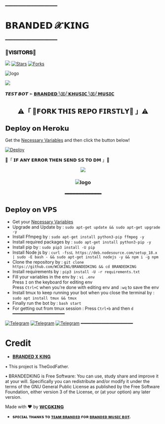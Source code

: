 ━━━━━━━━━━━━━━━━━━━━
# 𝗕𝗥𝗔𝗡𝗗𝗘𝗗 𝓧 𝗞𝗜𝗡𝗚

━━━━━━━━━━━━━━━━━━━━
### 🌷𝐕𝐈𝐒𝐈𝐓𝐎𝐑𝐒🌷



[![](https://img.shields.io/badge/BRANDEDKING-V2-darkgreen)](#)
[![Stars](https://img.shields.io/github/stars/WCGKING/BRANDEDKING?style=flat-square&color=yellow)](https://github.com/WCGKING/BRANDEDKING/stargazers)
[![Forks](https://img.shields.io/github/forks/WCGKING/BRANDEDKING?style=flat-square&color=orange)](https://github.com/WCGKING/BRANDEDKING/fork)


![logo](https://te.legra.ph/file/1e3f0095485249e6cbecf.jpg)

<img src="https://readme-typing-svg.herokuapp.com?color=F77247&width=980&lines=This+Project+Is+Inspired+On+The+Hard+Work+Branded+Network%E2%9D%A4%EF%B8%8F">
</p>

**𝙏𝙀𝙎𝙏 𝘽𝙊𝙏 ➣ [𝗕𝗥𝗔𝗡𝗗𝗘𝗗 𓆩🇽𓆪  𝗞𝗛𝗨𝗦𝗜𝗖 𓆩🇽𓆪  𝗠𝗨𝗦𝗜𝗖](https://t.me/KHUSHI_MUSIC76_BOT)**


<h2 align="center">
    ⚠️「 📍𝗙𝗢𝗥𝗞 𝗧𝗛𝗜𝗦 𝗥𝗘𝗣𝗢 𝗙𝗜𝗥𝗦𝗧𝗟𝗬📍 」⚠️


## 𝗗𝗲𝗽𝗹𝗼𝘆 𝗼𝗻 𝗛𝗲𝗿𝗼𝗸𝘂
Get the [Necessary Variables](#Necessary-Variables) and then click the button below!  

[![Deploy](https://www.herokucdn.com/deploy/button.svg)](https://heroku.com/deploy?template=https://github.com/Roshanraj2005/Music-lover-family-)


🔴「 𝗜𝗙 𝗔𝗡𝗬 𝗘𝗥𝗥𝗢𝗥 𝗧𝗛𝗘𝗡 𝗦𝗘𝗡𝗗 𝗦𝗦 𝗧𝗢 𝗗𝗠 」🔴
<p align="center">
<a href="https://telegram.me/BRANDED_WORLD"><img src="https://img.shields.io/badge/-☆𝐃𝐌 𝐓𝐎 𝗕𝗥𝗔𝗡𝗗𝗘𝗗 𓆩🇽𓆪 𝗪𝗢𝗥𝗟𝗗%20☆-blue.svg?style=for-the-badge&logo=Telelgram"></a>
</p>
<h3 align="center">

![logo](https://te.legra.ph/file/019eed5ead853a440b6ea.jpg)

━━━━━━━━━━━━

## 𝗗𝗲𝗽𝗹𝗼𝘆 𝗼𝗻 𝗩𝗣𝗦
- Get your [Necessary Variables](https://github.com/WCGKING/BRANDEDKING/blob/master/.env)
- Upgrade and Update by :
`sudo apt-get update && sudo apt-get upgrade -y`
- Install Ffmpeg by :
`sudo apt-get install python3-pip ffmpeg -y`
- Install required packages by :
`sudo apt-get install python3-pip -y`
- Install pip by :
`sudo pip3 install -U pip`
- Install Node js by :
`curl -fssL https://deb.nodesource.com/setup_18.x | sudo -E bash - && sudo apt-get install nodejs -y && npm i -g npm`
- Clone the repository by :
`git clone https://github.com/WCGKING/BRANDEDKING && cd BRANDEDKING`
- Install requirements by :
`pip3 install -U -r requirements.txt`
- Fill your variables in the env by :
`vi .env`<br>
Press `I` on the keyboard for editing env<br>
Press `Ctrl+C` when you're done with editing env and `:wq` to save the env<br>
- Install tmux to keep running your bot when you close the terminal by :
`sudo apt install tmux && tmux`
- Finally run the bot by :
`bash start`
- For getting out from tmux session : Press `Ctrl+b` and then `d`<br>
━━━━━━━━━━━━━━━━━━━━

[![Telegram](https://img.shields.io/badge/-Support-grey?style=for-the-badge&logo=Telegram&logoColor=white&labelColor=8E2DE2)](https://t.me/BRANDED_WORLD)
[![Telegram](https://img.shields.io/badge/-UpDate-grey?style=for-the-badge&logo=Telegram&logoColor=white&labelColor=8E2DE2)](https://t.me/BRANDRD_BOT)
[![Telegram](https://img.shields.io/badge/-UpDate-grey?style=for-the-badge&logo=Telegram&logoColor=white&labelColor=8E2DE2)]([https://t.me/BRANDED_PAID_CC)
━━━━━━━━━━━━━━━━━━━━

# Credit
  - [𝐁𝐑𝐀𝐍𝐃𝐄𝐃 𝐗 𝐊𝐈𝐍𝐆](https://github.com/BRANDEDKING82)

• This project is TheGodFather.

• BRANDEDKING is Free Software: You can use, study share and improve it at your will. Specifically you can redistribute and/or modify it under the terms of the GNU General Public License as published by the Free Software Foundation, either version 3 of the License, or (at your option) any later version.

Made with ♥️ by [𝗪𝗖𝗚𝗞𝗜𝗡𝗚](https://github.com/WCGKING)

- <b> sᴩᴇᴄɪᴀʟ ᴛʜᴀɴᴋs ᴛᴏ [ᴛᴇᴀᴍ ʙʀᴀɴᴅᴇᴅ](https://github.com/WCGKING) ғᴏʀ [ʙʀᴀɴᴅᴇᴅ ᴍᴜsɪᴄ ʙᴏᴛ](https://github.com/WCGKING/BRANDEDKING). </b>
